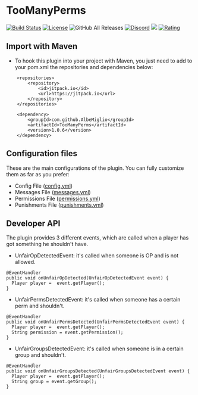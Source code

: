 # TooManyPerms
[![Build Status](https://travis-ci.com/AlbeMiglio/TooManyPerms.svg?branch=master)](https://travis-ci.com/AlbeMiglio/TooManyPerms)
[![License](https://img.shields.io/badge/license-GNU%20General%20Public%20License%20v3.0-brightgreen)](https://github.com/AlbeMiglio/TooManyPerms/blob/master/LICENSE)
![GitHub All Releases](https://img.shields.io/github/downloads/AlbeMiglio/TooManyPerms/total?color=brightgreen)
[![Discord](https://img.shields.io/discord/618742870035398684?logo=Join%20on%20Discord)](https://discord.gg/XuBvVG8)
[![](https://jitpack.io/v/AlbeMiglio/TooManyPerms.svg)](https://jitpack.io/#AlbeMiglio/TooManyPerms)
[![Rating](https://img.shields.io/spiget/rating/53086?label=Rating%20on%20SpigotMC)](http://www.spigotmc.org/resources/53086/)

## Import with Maven
- To hook this plugin into your project with Maven, you just need to add to your pom.xml the repositories and dependencies below:
```	
	<repositories>
		<repository>
		    <id>jitpack.io</id>
		    <url>https://jitpack.io</url>
		</repository>
	</repositories>

	<dependency>
	    <groupId>com.github.AlbeMiglio</groupId>
	    <artifactId>TooManyPerms</artifactId>
	    <version>1.0.6</version>
	</dependency>
```
## Configuration files
These are the main configurations of the plugin. You can fully customize them as far as you prefer:
- Config File ([config.yml](src/main/resources/config.yml))
- Messages File ([messages.yml](src/main/resources/messages.yml))
- Permissions File ([permissions.yml](src/main/resources/permissions.yml))
- Punishments File ([punishments.yml](src/main/resources/punishments.yml))

## Developer API
The plugin provides 3 different events, which are called when a player has got something he shouldn't have.
  
- UnfairOpDetectedEvent: it's called when someone is OP and is not allowed.
```
@EventHandler  
public void onUnfairOpDetected(UnfairOpDetectedEvent event) {  
  Player player =  event.getPlayer();  
}  
```
  
- UnfairPermsDetectedEvent: it's called when someone has a certain perm and shouldn't.
```
@EventHandler  
public void onUnfairPermsDetected(UnfairPermsDetectedEvent event) {  
  Player player =  event.getPlayer();  
  String permission = event.getPermission();  
}  
```  
  
- UnfairGroupsDetectedEvent: it's called when someone is in a certain group and shouldn't.
```
@EventHandler  
public void onUnfairGroupsDetected(UnfairGroupsDetectedEvent event) {  
  Player player =  event.getPlayer();  
  String group = event.getGroup();  
}  
```
